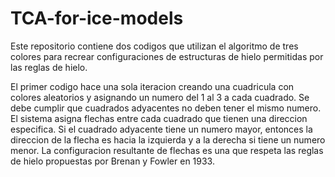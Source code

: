 # TCA-for-ice-models
Este repositorio contiene dos codigos que utilizan el algoritmo de tres colores para recrear configuraciones de estructuras de hielo permitidas por las reglas de hielo.

El primer codigo hace una sola iteracion creando una cuadricula con colores aleatorios y asignando un numero del 1 al 3 a cada cuadrado. Se debe cumplir que cuadrados adyacentes no deben tener el mismo numero. El sistema asigna flechas entre cada cuadrado que tienen una direccion especifica. Si el cuadrado adyacente tiene un numero mayor, entonces la direccion de la flecha es hacia la izquierda y a la derecha si tiene un numero menor. La configuracion resultante de flechas es una que respeta las reglas de hielo propuestas por Brenan y Fowler en 1933. 

